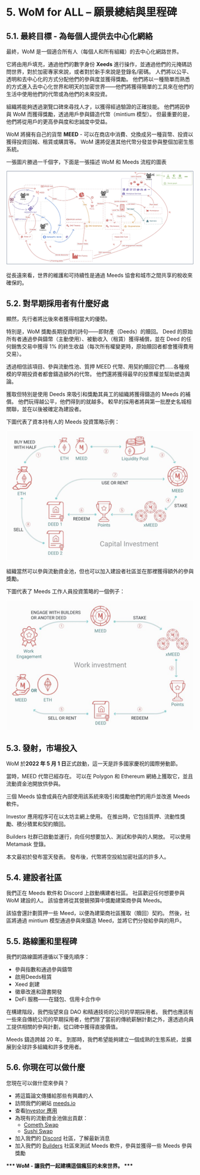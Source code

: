 # 5. WoM for ALL – 願景總結與里程碑

## 5.1. 最終目標 - 為每個人提供去中心化網絡

最終，WoM 是一個適合所有人（每個人和所有組織）的去中心化網路世界。

它將由用戶填充，通過他們的數字身份 **Xeeds** 進行操作，並通過他們的元掩碼訪問世界，對於加密專家來說，或者對於新手來說是登錄名/密碼。 人們將以公平、透明和去中心化的方式分配他們的參與度並獲得獎勵。 他們將以一種簡單而熟悉的方式進入去中心化世界和明天的加密世界——他們將獲得簡單的工具來在他們的生活中使用他們的代幣或為他們的未來投資。

組織將能夠透過瀏覽口碑來尋找人才，以獲得經過驗證的正確技能。 他們將因參與 WoM 而獲得獎勵，透過用戶參與鑄造代幣（mintium 模型）。 但最重要的是，他們將從用戶的更高參與度和忠誠度中受益。

WoM 將擁有自己的貨幣 **MEED** - 可以在商店中消費、兌換成另一種貨幣、投資以獲得投資回報、租賃或購買等。 WoM 還將促進其他代幣分發並參與整個加密生態系統。

一張圖片勝過一千個字，下面是一張描述 WoM 和 Meeds 流程的圖表

![WoM 和 Meeds 流程](en/img/wom-flows.png)

從長遠來看，世界的維護和可持續性是通過 Meeds 協會和城市之間共享的稅收來確保的。

## 5.2. 對早期採用者有什麼好處

顯然，先行者將比後來者獲得相當大的優勢。

特別是，WoM 獎勵長期投資的詩句——即財產（Deeds）的贖回。 Deed 的原始所有者通過參與鑄幣（主動使用）、被動收入（租賃）獲得補償，並在 Deed 的任何銷售交易中獲得 1% 的終生收益（每次所有權變更時，原始贖回者都會獲得費用 交易）。

透過相信該項目、參與流動性池、質押 MEED 代幣、用契約贖回它們……各種規模的早期投資者都會鑄造額外的代幣。 他們還將獲得最早的投票權並幫助塑造輿論。

獲取但特別是使用 Deeds 來吸引和獎勵其員工的組織將獲得鑄造的 Meeds 的補償。 他們玩得越公平，他們得到的就越多。 較早的採用者將與第一批歷史名城相關聯，並在以後被確定為建設者。

下圖代表了資本持有人的 Meeds 投資策略示例：

![資本持有人的 Meeds 投資策略](en/img/invest-capital.png)

組織當然可以參與流動資金池，但也可以加入建設者社區並在那裡獲得額外的參與獎勵。

下圖代表了 Meeds 工作人員投資策略的一個例子：

![工作人員的 Meeds 投資策略](en/img/invest-work.png)

## 5.3. 發射，市場投入

WoM 於**2022 年 5 月 1 日**正式啟動，這一天是許多國家慶祝的國際勞動節。

當時，MEED 代幣已經存在。 可以在 Polygon 和 Ethereum 網絡上獲取它，並且流動資金池開放供參與。

三個 Meeds 協會成員在內部使用該系統來吸引和獎勵他們的用戶並改進 Meeds 軟件。

Investor 應用程序可在以太坊主網上使用。 在推出時，它包括質押、流動性獎勵、積分積累和契約贖回。

Builders 社群已啟動並運行，向任何想要加入、測試和參與的人開放。 可以使用 Metamask 登錄。

本文最初於發布當天發表。 發布後，代幣將空投給加密社區的許多人。

## 5.4. 建設者社區

我們正在 Meeds 軟件和 Discord 上啟動構建者社區。 社區歡迎任何想要參與 WoM 建設的人。 該協會將從其營銷預算中獎勵建築商參與 Meeds。

該協會還計劃質押一些 Meed，以便為建築商社區獲取（贖回）契約。 然後，社區將通過 mintium 模型通過參與來鑄造 Meed，並將它們分發給參與的用戶。

## 5.5. 路線圖和里程碑

我們的路線圖將遵循以下優先順序：

- 參與指數和通過參與鑄幣
- 啟用Deeds租賃
- Xeed 創建
- 徽章改進和證書開發
- DeFi 服務——在錢包、信用卡合作中

在構建階段，我們指望來自 DAO 和精通技術的公司的早期採用者。 我們也應該有一些來自傳統公司的早期採用者，他們除了當前的傳統薪酬計劃之外，還透過向員工提供相關的參與計劃，從口碑中獲得直接價值。

Meeds 鑄造跨越 20 年。 到那時，我們希望能夠建立一個成熟的生態系統，並擴展到全球許多組織和許多使用者。

## 5.6. 你現在可以做什麼

您現在可以做什麼來參與？

- 將這篇論文傳播給那些有興趣的人
- 訪問我們的網站 [meeds.io](https://www.meeds.io/)
- 查看[Investor 應用](https://meeds.io/investors)
- 為現有的流動資金池做出貢獻：
  - [Cometh Swap](https://swap.cometh.io/)
  - [Sushi Swap](https://sushi.com)
- 加入我們的 [Discord](https://discord.com/invite/hAuADSq3) 社區，了解最新消息
- 加入我們的 [Builders](https://meeds.io/builders) 社區來測試 Meeds 軟件，參與並獲得一些 Meeds 參與獎勵

**\*\*\* WoM - 讓我們一起建構這個瘋狂的未來世界。 \*\*\***